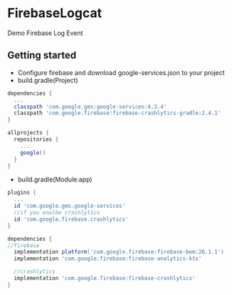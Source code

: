 # FirebaseLogcat
Demo Firebase Log Event
## Getting started
* Configure firebase and download google-services.json to your project
* build.gradle(Project)
```gradle
dependencies {
  ...
  classpath 'com.google.gms:google-services:4.3.4'
  classpath 'com.google.firebase:firebase-crashlytics-gradle:2.4.1'
}

allprojects {
  repositories {
    ...
    google()
  }
}

```

* build.gradle(Module:app)
```gradle
plugins {
  ...
  id 'com.google.gms.google-services'
  //if you enalbe crashlytics
  id 'com.google.firebase.crashlytics'
}

```

```gradle
dependencies {
//firebase
  implementation platform('com.google.firebase:firebase-bom:26.1.1')
  implementation 'com.google.firebase:firebase-analytics-ktx'

  //crashlytics
  implementation 'com.google.firebase:firebase-crashlytics'
}
```
